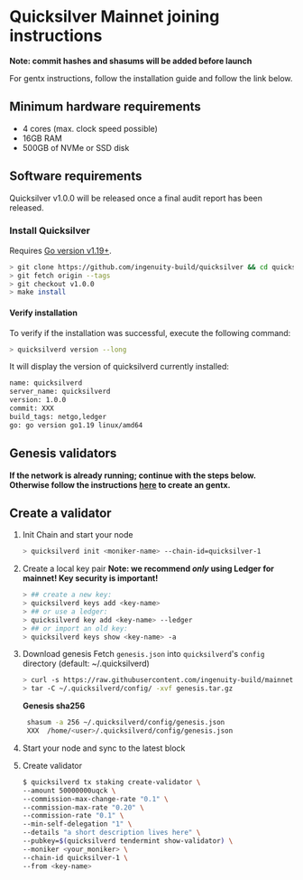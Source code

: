 # Quicksilver Mainnet joining instructions

**Note: commit hashes and shasums will be added before launch**

For gentx instructions, follow the installation guide and follow the link below.

## Minimum hardware requirements

- 4 cores (max. clock speed possible)
- 16GB RAM
- 500GB of NVMe or SSD disk

## Software requirements

Quicksilver v1.0.0 will be released once a final audit report has been released.

### Install Quicksilver

Requires [Go version v1.19+](https://golang.org/doc/install).

  ```sh
  > git clone https://github.com/ingenuity-build/quicksilver && cd quicksilver
  > git fetch origin --tags
  > git checkout v1.0.0
  > make install
  ```

#### Verify installation

To verify if the installation was successful, execute the following command:

  ```sh
  > quicksilverd version --long
  ```

It will display the version of quicksilverd currently installed:

  ```sh
  name: quicksilverd
  server_name: quicksilverd
  version: 1.0.0
  commit: XXX
  build_tags: netgo,ledger
  go: go version go1.19 linux/amd64
  ```
## Genesis validators

**If the network is already running; continue with the steps below. Otherwise follow the instructions [here](GENTX.md) to create an gentx.**

## Create a validator

1. Init Chain and start your node

   ```sh
   > quicksilverd init <moniker-name> --chain-id=quicksilver-1
   ```

2. Create a local key pair
  **Note: we recommend _only_ using Ledger for mainnet! Key security is important!**

   ```sh
   > ## create a new key:
   > quicksilverd keys add <key-name>
   > ## or use a ledger:
   > quicksilverd key add <key-name> --ledger     
   > ## or import an old key:
   > quicksilverd keys show <key-name> -a
   ```

3. Download genesis
   Fetch `genesis.json` into `quicksilverd`'s `config` directory (default: ~/.quicksilverd)

   ```sh
   > curl -s https://raw.githubusercontent.com/ingenuity-build/mainnet/main/genesis/genesis.tar.gz > genesis.tar.gz
   > tar -C ~/.quicksilverd/config/ -xvf genesis.tar.gz
   ```

   **Genesis sha256**

   ```sh
    shasum -a 256 ~/.quicksilverd/config/genesis.json
    XXX  /home/<user>/.quicksilverd/config/genesis.json
   ```
4. Start your node and sync to the latest block

5. Create validator

   ```sh
   $ quicksilverd tx staking create-validator \
   --amount 50000000uqck \
   --commission-max-change-rate "0.1" \
   --commission-max-rate "0.20" \
   --commission-rate "0.1" \
   --min-self-delegation "1" \
   --details "a short description lives here" \
   --pubkey=$(quicksilverd tendermint show-validator) \
   --moniker <your_moniker> \
   --chain-id quicksilver-1 \
   --from <key-name>
   ```

